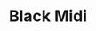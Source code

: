 ---
title: "Black Midi"
summary: "Black Midi are an English rock band from London, formed in 2017 and currently consisting of Geordie Greep , Cameron Picton , and Morgan Simpson . The trio have been frequently joined by Seth Evans and Kaidi Akinnibi in both studio and live performances since 2020. Their name is derived from the Japanese electronic music genre black MIDI, though their own music has no relation to it, instead incorporating styles such as math rock, progressive rock, post-punk, and avant-jazz.The band began on producer Dan Carey's record label Speedy Wunderground, through which they released their debut single \"bmbmbm\" in 2018. They released their debut studio album Schlagenheim, produced by Carey, on 21 June 2019, through Rough Trade Records. It received critical acclaim, entered the top 50 of the UK Albums Chart, and was nominated for the 2019 Mercury Prize. An anthology album including several recorded jams and spoken word tracks, The Black Midi Anthology Vol. 1: Tales of Suspense and Revenge, was released on 5 June 2020 exclusively to Bandcamp. In January 2021, founding member Matt Kwasniewski-Kelvin went on hiatus from the group for health reasons. The band's second studio album, Cavalcade, was released on 26 May 2021. Their third studio album, Hellfire, was released on 15 July 2022."
slug: "black-midi"
image: "black-midi.jpg"
apple_music_artist_url: "https://music.apple.com/gb/artist/black-midi/1265994913"
wikipedia_url: "https://en.wikipedia.org/wiki/Black_Midi"
---